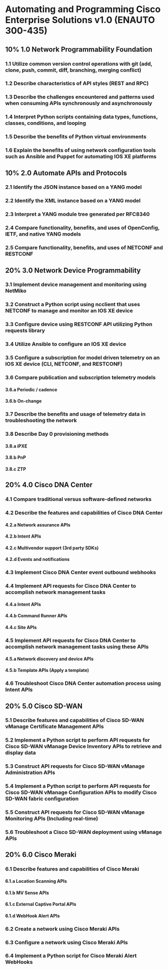 # Automating and Programming Cisco Enterprise Solutions v1.0 (ENAUTO 300-435)
## 10% 1.0 Network Programmability Foundation
### 1.1 Utilize common version control operations with git (add, clone, push, commit, diff, branching, merging conflict)
### 1.2 Describe characteristics of API styles (REST and RPC)
### 1.3 Describe the challenges encountered and patterns used when consuming APIs synchronously and asynchronously
### 1.4 Interpret Python scripts containing data types, functions, classes, conditions, and looping
### 1.5 Describe the benefits of Python virtual environments
### 1.6 Explain the benefits of using network configuration tools such as Ansible and Puppet for automating IOS XE platforms
## 10% 2.0 Automate APIs and Protocols
### 2.1 Identify the JSON instance based on a YANG model
### 2.2 Identify the XML instance based on a YANG model
### 2.3 Interpret a YANG module tree generated per RFC8340
### 2.4 Compare functionality, benefits, and uses of OpenConfig, IETF, and native YANG models
### 2.5 Compare functionality, benefits, and uses of NETCONF and RESTCONF
## 20% 3.0 Network Device Programmability
### 3.1 Implement device management and monitoring using NetMiko
### 3.2 Construct a Python script using ncclient that uses NETCONF to manage and monitor an IOS XE device
### 3.3 Configure device using RESTCONF API utilizing Python requests library
### 3.4 Utilize Ansible to configure an IOS XE device
### 3.5 Configure a subscription for model driven telemetry on an IOS XE device (CLI, NETCONF, and RESTCONF)
### 3.6 Compare publication and subscription telemetry models
#### 3.6.a Periodic / cadence
#### 3.6.b On-change
### 3.7 Describe the benefits and usage of telemetry data in troubleshooting the network
### 3.8 Describe Day 0 provisioning methods
#### 3.8.a iPXE
#### 3.8.b PnP
#### 3.8.c ZTP
## 20% 4.0 Cisco DNA Center
### 4.1 Compare traditional versus software-defined networks
### 4.2 Describe the features and capabilities of Cisco DNA Center
#### 4.2.a Network assurance APIs
#### 4.2.b Intent APIs
#### 4.2.c Multivendor support (3rd party SDKs)
#### 4.2.d Events and notifications
### 4.3 Implement Cisco DNA Center event outbound webhooks
### 4.4 Implement API requests for Cisco DNA Center to accomplish network management tasks
#### 4.4.a Intent APIs
#### 4.4.b Command Runner APIs
#### 4.4.c Site APIs
### 4.5 Implement API requests for Cisco DNA Center to accomplish network management tasks using these APIs
#### 4.5.a Network discovery and device APIs
#### 4.5.b Template APIs (Apply a template)
### 4.6 Troubleshoot Cisco DNA Center automation process using Intent APIs
## 20% 5.0 Cisco SD-WAN
### 5.1 Describe features and capabilities of Cisco SD-WAN vManage Certificate Management APIs
### 5.2 Implement a Python script to perform API requests for Cisco SD-WAN vManage Device Inventory APIs to retrieve and display data
### 5.3 Construct API requests for Cisco SD-WAN vManage Administration APIs
### 5.4 Implement a Python script to perform API requests for Cisco SD-WAN vManage Configuration APIs to modify Cisco SD-WAN fabric configuration
### 5.5 Construct API requests for Cisco SD-WAN vManage Monitoring APIs (Including real-time)
### 5.6 Troubleshoot a Cisco SD-WAN deployment using vManage APIs
## 20% 6.0 Cisco Meraki
### 6.1 Describe features and capabilities of Cisco Meraki
#### 6.1.a Location Scanning APIs
#### 6.1.b MV Sense APIs
#### 6.1.c External Captive Portal APIs
#### 6.1.d WebHook Alert APIs
### 6.2 Create a network using Cisco Meraki APIs
### 6.3 Configure a network using Cisco Meraki APIs
### 6.4 Implement a Python script for Cisco Meraki Alert WebHooks
